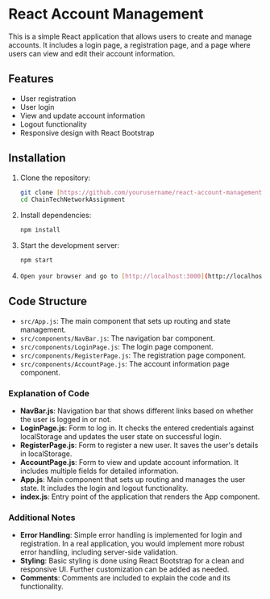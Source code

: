 # React Account Management

This is a simple React application that allows users to create and manage accounts. It includes a login page, a registration page, and a page where users can view and edit their account information.

## Features

- User registration
- User login
- View and update account information
- Logout functionality
- Responsive design with React Bootstrap

## Installation

1. Clone the repository:
   ```bash
   git clone [https://github.com/yourusername/react-account-management.git](https://github.com/avisekraj/ChainTechNetworkAssignment.git)
   cd ChainTechNetworkAssignment


2. Install dependencies:
   ```bash
   npm install
3. Start the development server:
   ```bash
   npm start
4. ```bash
   Open your browser and go to [http://localhost:3000](http://localhost:3000).

## Code Structure

- `src/App.js`: The main component that sets up routing and state management.
- `src/components/NavBar.js`: The navigation bar component.
- `src/components/LoginPage.js`: The login page component.
- `src/components/RegisterPage.js`: The registration page component.
- `src/components/AccountPage.js`: The account information page component.



### Explanation of Code

- **NavBar.js**: Navigation bar that shows different links based on whether the user is logged in or not.
- **LoginPage.js**: Form to log in. It checks the entered credentials against localStorage and updates the user state on successful login.
- **RegisterPage.js**: Form to register a new user. It saves the user's details in localStorage.
- **AccountPage.js**: Form to view and update account information. It includes multiple fields for detailed information.
- **App.js**: Main component that sets up routing and manages the user state. It includes the login and logout functionality.
- **index.js**: Entry point of the application that renders the App component.

### Additional Notes

- **Error Handling**: Simple error handling is implemented for login and registration. In a real application, you would implement more robust error handling, including server-side validation.
- **Styling**: Basic styling is done using React Bootstrap for a clean and responsive UI. Further customization can be added as needed.
- **Comments**: Comments are included to explain the code and its functionality.
